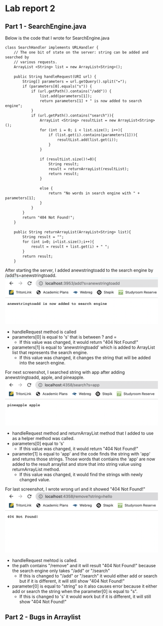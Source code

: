 # Lab report 2
## Part 1 - SearchEngine.java
Below is the code that I wrote for SearchEngine.java 
```
class SearchHandler implements URLHandler {
    // The one bit of state on the server: string can be added and searched by
    // various requests.
    ArrayList <String> list = new ArrayList<String>();

    public String handleRequest(URI url) {
        String[] parameters = url.getQuery().split("=");
        if (parameters[0].equals("s")) {
            if (url.getPath().contains("/add")) {
                list.add(parameters[1]);
                return parameters[1] + " is now added to search engine";
            }
            if (url.getPath().contains("search")){
                ArrayList <String> resultList = new ArrayList<String>();
                for (int i = 0; i < list.size(); i++){
                    if (list.get(i).contains(parameters[1])){
                        resultList.add(list.get(i));
                    }
                }

                if (resultList.size()!=0){
                    String result;
                    result = returnArrayList(resultList);
                    return result; 
                }
                
                else {
                    return "No words in search engine with " + parameters[1];
                }
            }
        }
        return "404 Not Found!";
    }

    public String returnArrayList(ArrayList<String> list){
        String result = "";
        for (int i=0; i<list.size();i++){
            result = result + list.get(i) + " ";
        }
        return result; 
    }
```
After starting the server, I added anewstringtoadd to the search engine by /add?s=anewstringtoadd. 
![image](addanew.png)
- handleRequest method is called 
- parameters[0] is equal to 's' that is between ? and =
    - If this value was changed, it would return "404 Not Found!" 
- parameters[1] is equal to 'anewstringtoadd' which is added to ArrayList list that represents the search engine. 
    - If this value was changed, it changes the string that will be added into the search engine. 

For next screenshot, I searched string with app after adding anewstringtoadd, apple, and pineapple. 
![image](searchapp.png)
- handleRequest method and returnArrayList method that I added to use as a helper method was called.
- parameters[0] equal to 's' 
    - If this value was changed, it would return "404 Not Found!"
- parameter[1] is equal to 'app' and the code finds the string with 'app' and returns those strings. Those words that contiains the 'app' are now added to the result arraylist and store that into string value using returnArrayList method. 
    - If this value was changed, it would find the strings with newly changed value. 

For last screenshot, I wrote wrong url and it showed "404 Not Found!" 
![image](wrong.png)
- handleRequest mehtod is called. 
- the path contains "/remove" and it will result "404 Not Found!" because the search engine only takes "/add" or "/search" 
    - If this is changed to "/add" or "/search" it would either add or search but if it is different, it will still show "404 Not Found!"
- parameter[0] is equal to "string" so it also causes error because it either add or search the string when the parameter[0] is equal to "s". 
    - If this is changed to 's' it would work but if it is different, it will still show "404 Not Found!"

## Part 2 - Bugs in Arraylist 
